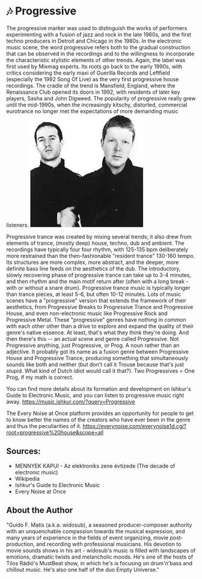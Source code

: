 # 🎶 Progressive

The progressive marker was used to distinguish the works of performers
experimenting with a fusion of jazz and rock in the late 1960s, and the first
techno producers in Detroit and Chicago in the 1980s. In the electronic music
scene, the word progressive refers both to the gradual construction that can be
observed in the recordings and to the willingness to incorporate the
characteristic stylistic elements of other trends. Again, the label was first
used by Mixmag experts. Its roots go back to the early 1990s, with critics
considering the early maxi of Guerilla Records and Leftfield (especially the
1992 Song Of Live) as the very first progressive house recordings. The cradle of
the trend is Mansfield, England, where the Renaissance Club opened its doors in
1992, with residents of later key players, Sasha and John Digweed. The
popularity of progressive really grew until the mid-1990s, when the increasingly
kitschy, distorted, commercial eurotrance no longer met the expectations of more
demanding music listeners.
![Sasha & John Digweed (Discogs)](_static/images/progressive/progressive.png)

Progressive trance was created by mixing several trends; it also drew from
elements of trance, (mostly deep) house, techno, dub and ambient. The recordings
have typically four four rhythm, with 125-135 bpm deliberately more restrained
than the then-fashionable "resident trance" 130-160 tempo. Its structures are
more complex, more abstract, and the deeper, more definite bass line feeds on
the aesthetics of the dub. The introductory, slowly recovering phase of
progressive trance can take up to 3-4 minutes, and then rhythm and the main
motif return after (often with a long break - with or without a snare drum).
Progressive trance music is typically longer than trance pieces, at least 5-6,
but often 10-12 minutes. Lots of music scenes have a "progressive" version that
extends the framework of their aesthetics, from Progressive Breaks to
Progressive Trance and Progressive House, and even non-electronic music like
Progressive Rock and Progressive Metal. These "progressive" genres have nothing
in common with each other other than a drive to explore and expand the quality
of their genre's native essence. At least, that's what they think they're doing.
And then there's this -- an actual scene and genre called Progressive. Not
Progressive anything, just Progressive, or Prog. A noun rather than an
adjective. It probably got its name as a fusion genre between Progressive House
and Progressive Trance, producing something that simultaneously sounds like both
and neither (but don't call it Trouse because that's just stupid. What kind of
Dutch idiot would call it that?). Two Progressives = One Prog, if my math is
correct.

You can find more details about its formation and development on Ishkur's Guide
to Electronic Music, and you can listen to progressive music right away.
<https://music.ishkur.com/?query=Progressive>

The Every Noise at Once platform provides an opportunity for people to get to
know better the names of the creators who have ever been in the genre and thus
the peculiarities of it.
<https://everynoise.com/everynoise1d.cgi?root=progressive%20house&scope=all>

## Sources:

- MENNYEK KAPUI - Az elektroniks zene évtizede (The decade of electronic music)
- Wikipedia
- Ishkur's Guide to Electronic Music
- Every Noise at Once

## About the Author

"Guido F. Matis (a.k.a. widosub), a seasoned producer-composer authority with an
unquenchable compassion towards the musical expression, and many years of
experience in the fields of event organizing, movie post-production, and
recording with professional musicians. His devotion to movie sounds shows in his
art - widosub's music is filled with landscapes of emotions, dramatic twists and
melancholic moods. He's one of the hosts of Tilos Rádió's MustBeat show, in
which he's is focusing on drum'n'bass and chillout music. He's also one half of
the duo Empty Universe."
